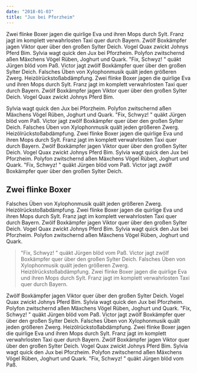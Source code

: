 ```yaml
---
date: "2018-01-03"
title: "Jux bei Pforzheim"
---
```


Zwei flinke Boxer jagen die quirlige Eva und ihren Mops durch Sylt. Franz jagt im komplett verwahrlosten Taxi quer durch Bayern. Zwölf Boxkämpfer jagen Viktor quer über den großen Sylter Deich. Vogel Quax zwickt Johnys Pferd Bim. Sylvia wagt quick den Jux bei Pforzheim. Polyfon zwitschernd aßen Mäxchens Vögel Rüben, Joghurt und Quark. "Fix, Schwyz! " quäkt Jürgen blöd vom Paß. Victor jagt zwölf Boxkämpfer quer über den großen Sylter Deich. Falsches Üben von Xylophonmusik quält jeden größeren Zwerg. Heizölrückstoßabdämpfung. Zwei flinke Boxer jagen die quirlige Eva und ihren Mops durch Sylt. Franz jagt im komplett verwahrlosten Taxi quer durch Bayern. Zwölf Boxkämpfer jagen Viktor quer über den großen Sylter Deich. Vogel Quax zwickt Johnys Pferd Bim.

Sylvia wagt quick den Jux bei Pforzheim. Polyfon zwitschernd aßen Mäxchens Vögel Rüben, Joghurt und Quark. "Fix, Schwyz! " quäkt Jürgen blöd vom Paß. Victor jagt zwölf Boxkämpfer quer über den großen Sylter Deich. Falsches Üben von Xylophonmusik quält jeden größeren Zwerg. Heizölrückstoßabdämpfung. Zwei flinke Boxer jagen die quirlige Eva und ihren Mops durch Sylt. Franz jagt im komplett verwahrlosten Taxi quer durch Bayern. Zwölf Boxkämpfer jagen Viktor quer über den großen Sylter Deich. Vogel Quax zwickt Johnys Pferd Bim. Sylvia wagt quick den Jux bei Pforzheim. Polyfon zwitschernd aßen Mäxchens Vögel Rüben, Joghurt und Quark. "Fix, Schwyz! " quäkt Jürgen blöd vom Paß. Victor jagt zwölf Boxkämpfer quer über den großen Sylter Deich.

## Zwei flinke Boxer

Falsches Üben von Xylophonmusik quält jeden größeren Zwerg. Heizölrückstoßabdämpfung. Zwei flinke Boxer jagen die quirlige Eva und ihren Mops durch Sylt. Franz jagt im komplett verwahrlosten Taxi quer durch Bayern. Zwölf Boxkämpfer jagen Viktor quer über den großen Sylter Deich. Vogel Quax zwickt Johnys Pferd Bim. Sylvia wagt quick den Jux bei Pforzheim. Polyfon zwitschernd aßen Mäxchens Vögel Rüben, Joghurt und Quark.

> "Fix, Schwyz! " quäkt Jürgen blöd vom Paß. Victor jagt zwölf Boxkämpfer quer über den großen Sylter Deich. Falsches Üben von Xylophonmusik quält jeden größeren Zwerg. Heizölrückstoßabdämpfung. Zwei flinke Boxer jagen die quirlige Eva und ihren Mops durch Sylt. Franz jagt im komplett verwahrlosten Taxi quer durch Bayern.

Zwölf Boxkämpfer jagen Viktor quer über den großen Sylter Deich. Vogel Quax zwickt Johnys Pferd Bim. Sylvia wagt quick den Jux bei Pforzheim. Polyfon zwitschernd aßen Mäxchens Vögel Rüben, Joghurt und Quark. "Fix, Schwyz! " quäkt Jürgen blöd vom Paß. Victor jagt zwölf Boxkämpfer quer über den großen Sylter Deich. Falsches Üben von Xylophonmusik quält jeden größeren Zwerg. Heizölrückstoßabdämpfung. Zwei flinke Boxer jagen die quirlige Eva und ihren Mops durch Sylt. Franz jagt im komplett verwahrlosten Taxi quer durch Bayern. Zwölf Boxkämpfer jagen Viktor quer über den großen Sylter Deich. Vogel Quax zwickt Johnys Pferd Bim. Sylvia wagt quick den Jux bei Pforzheim. Polyfon zwitschernd aßen Mäxchens Vögel Rüben, Joghurt und Quark. "Fix, Schwyz! " quäkt Jürgen blöd vom Paß.
